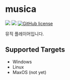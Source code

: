# musica

![](https://img.shields.io/badge/language-Rust-red) ![](https://img.shields.io/badge/version-1.1.0-brightgreen) [![GitHub license](https://img.shields.io/badge/license-MIT-blue.svg)](https://github.com/myyrakle/musica/blob/master/LICENSE)

뮤직 플레이어입니다.

## Supported Targets

- Windows
- Linux
- MaxOS (not yet)
